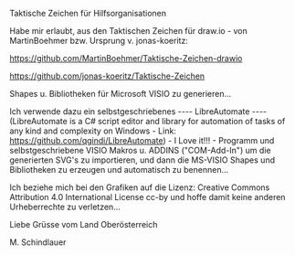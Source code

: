Taktische Zeichen für Hilfsorganisationen

Habe mir erlaubt, aus den Taktischen Zeichen für draw.io - von MartinBoehmer bzw. Ursprung v. jonas-koeritz:

https://github.com/MartinBoehmer/Taktische-Zeichen-drawio

https://github.com/jonas-koeritz/Taktische-Zeichen

Shapes u. Bibliotheken für Microsoft VISIO zu generieren...

Ich verwende dazu ein selbstgeschriebenes ---- LibreAutomate ---- 
(LibreAutomate is a C# script editor and library for automation of tasks of any kind and complexity on Windows - Link:
https://github.com/qgindi/LibreAutomate) - I Love it!!! -
Programm und selbstgeschriebene VISIO Makros u. ADDINS ("COM-Add-In") um die generierten SVG's zu importieren, und dann die MS-VISIO Shapes und Bibliotheken zu erzeugen und automatisch zu benennen...

Ich beziehe mich bei den Grafiken auf die Lizenz:
Creative Commons Attribution 4.0 International License cc-by
und hoffe damit keine anderen Urheberrechte zu verletzen...

Liebe Grüsse vom Land Oberösterreich

M. Schindlauer
